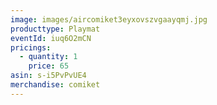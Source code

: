 ```yaml
---
image: images/aircomiket3eyxovszvgaayqmj.jpg
producttype: Playmat
eventId: iuq6O2mCN
pricings:
  - quantity: 1
    price: 65
asin: s-i5PvPvUE4
merchandise: comiket
---
```

